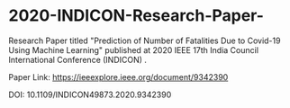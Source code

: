 # 2020-INDICON-Research-Paper-
Research Paper titled "Prediction of Number of Fatalities Due to Covid-19 Using Machine Learning" published at 2020 IEEE 17th India Council International Conference (INDICON) .


Paper Link: https://ieeexplore.ieee.org/document/9342390

DOI: 10.1109/INDICON49873.2020.9342390
